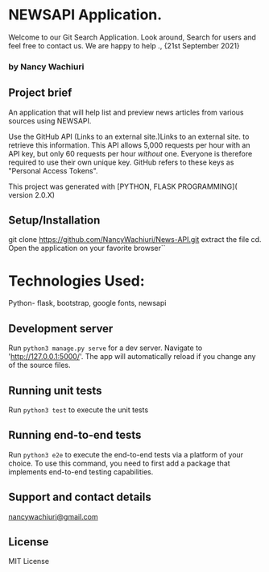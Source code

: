 # NEWSAPI Application.


Welcome to our Git Search Application. Look around, Search for users and feel free to contact us. We are happy to help ., {21st September 2021}

### by Nancy Wachiuri

## Project brief

An application that will help list and preview news articles from various sources using NEWSAPI.   

Use the GitHub API (Links to an external site.)Links to an external site. to retrieve this information. This API allows 5,000 requests per hour with an API key, but only 60 requests per hour _without_ one. Everyone is therefore required to use their own unique key. GitHub refers to these keys as "Personal Access Tokens".

This project was generated with [PYTHON, FLASK PROGRAMMING]( version 2.0.X)

## Setup/Installation 

 git clone https://github.com/NancyWachiuri/News-API.git extract the file cd. Open the application on your favorite browser``


# Technologies Used:
Python- flask, bootstrap, google fonts, newsapi
## Development server

Run `python3 manage.py serve` for a dev server. Navigate to 'http://127.0.0.1:5000/'. The app will automatically reload if you change any of the source files.



## Running unit tests

Run `python3 test` to execute the unit tests

## Running end-to-end tests

Run `python3 e2e` to execute the end-to-end tests via a platform of your choice. To use this command, you need to first add a package that implements end-to-end testing capabilities.



## Support and contact details

nancywachiuri@gmail.com


## License

 MIT License